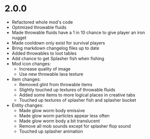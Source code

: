 # 2.0.0

- Refactored whole mod's code
- Optimized throwable fluids
- Made throwable fluids have a 1 in 10 chance to give player an iron nugget
- Made cooldown only exist for survival players
- Bring markdown changelog files up to date
- Added throwables to loot tables
- Add chance to get Splasher fish when fishing
- Mod icon changes:
  - Increase quality of image
  - Use new throwable lava texture
- Item changes:
  - Removed glint from throwable items
  - Slightly touched up textures of throwable fluids
  - Added some items to more logical places in creative tabs
  - Touched up textures of splasher fish and splasher bucket
- Entity changes:
  - Made glow worm body emissive
  - Made glow worm particles appear less often
  - Made glow worm body a bit translucent
  - Remove all mob sounds except for splasher flop sound
  - Touched up splasher animation